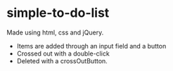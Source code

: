 # simple-to-do-list

Made using html, css and jQuery.
- Items are added through an input field and a button
- Crossed out with a double-click 
- Deleted with a crossOutButton.
